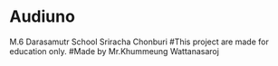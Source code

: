 # Audiuno
M.6 Darasamutr School Sriracha Chonburi #This project are made for education only. #Made by Mr.Khummeung Wattanasaroj

